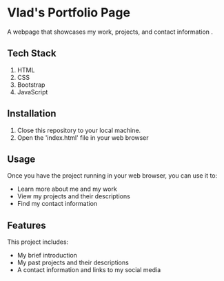 # Vlad's Portfolio Page

A webpage that showcases my work, projects, and contact information . 

## Tech Stack 

1. HTML
2. CSS
3. Bootstrap
4. JavaScript 

## Installation 
1. Close this repository to your local machine. 
2. Open the 'index.html' file in your web browser  

## Usage 

Once you have the project running in your web browser, you can use it to:
- Learn more about me and my work 
- View my projects and their descriptions 
- Find my contact information 

## Features

This project includes: 

- My brief introduction 
- My past projects and their descriptions
- A contact information and links to my social media 



